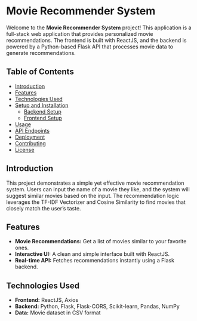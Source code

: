# Movie Recommender System

Welcome to the **Movie Recommender System** project! This application is a full-stack web application that provides personalized movie recommendations. The frontend is built with ReactJS, and the backend is powered by a Python-based Flask API that processes movie data to generate recommendations.

## Table of Contents

- [Introduction](#introduction)
- [Features](#features)
- [Technologies Used](#technologies-used)
- [Setup and Installation](#setup-and-installation)
  - [Backend Setup](#backend-setup)
  - [Frontend Setup](#frontend-setup)
- [Usage](#usage)
- [API Endpoints](#api-endpoints)
- [Deployment](#deployment)
- [Contributing](#contributing)
- [License](#license)

## Introduction

This project demonstrates a simple yet effective movie recommendation system. Users can input the name of a movie they like, and the system will suggest similar movies based on the input. The recommendation logic leverages the TF-IDF Vectorizer and Cosine Similarity to find movies that closely match the user’s taste.

## Features

- **Movie Recommendations:** Get a list of movies similar to your favorite ones.
- **Interactive UI:** A clean and simple interface built with ReactJS.
- **Real-time API:** Fetches recommendations instantly using a Flask backend.

## Technologies Used

- **Frontend:** ReactJS, Axios
- **Backend:** Python, Flask, Flask-CORS, Scikit-learn, Pandas, NumPy
- **Data:** Movie dataset in CSV format


